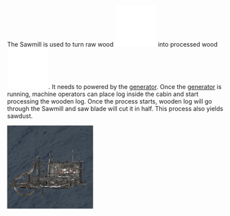 The Sawmill is used to turn raw wood ![IconSmall](../assets/images/WoodRaw.png) into processed wood ![IconSmall](../assets/images/Wood.png). It needs to powered by the [generator](generator.md). Once the [generator](generator.md) is running, machine operators can place log inside the cabin and start processing the wooden log. Once the process starts, wooden log will go through the Sawmill and saw blade will cut it in half. This process also yields sawdust.

![](../assets/images/sawmill.png)